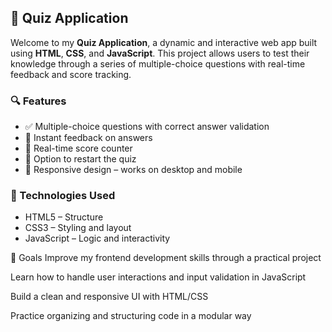 

## 🧠 Quiz Application

Welcome to my **Quiz Application**, a dynamic and interactive web app built using **HTML**, **CSS**, and **JavaScript**. This project allows users to test their knowledge through a series of multiple-choice questions with real-time feedback and score tracking.

### 🔍 Features

* ✅ Multiple-choice questions with correct answer validation
* 🧾 Instant feedback on answers
* 🧮 Real-time score counter
* 🔄 Option to restart the quiz
* 📱 Responsive design – works on desktop and mobile

### 🚀 Technologies Used

* HTML5 – Structure
* CSS3 – Styling and layout
* JavaScript – Logic and interactivity


🎯 Goals
Improve my frontend development skills through a practical project

Learn how to handle user interactions and input validation in JavaScript

Build a clean and responsive UI with HTML/CSS

Practice organizing and structuring code in a modular way

